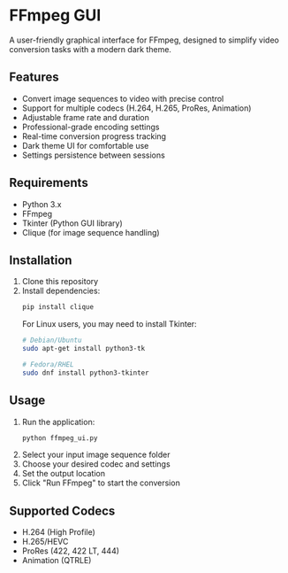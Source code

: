 # FFmpeg GUI

A user-friendly graphical interface for FFmpeg, designed to simplify video conversion tasks with a modern dark theme.

## Features

- Convert image sequences to video with precise control
- Support for multiple codecs (H.264, H.265, ProRes, Animation)
- Adjustable frame rate and duration
- Professional-grade encoding settings
- Real-time conversion progress tracking
- Dark theme UI for comfortable use
- Settings persistence between sessions

## Requirements

- Python 3.x
- FFmpeg
- Tkinter (Python GUI library)
- Clique (for image sequence handling)

## Installation

1. Clone this repository
2. Install dependencies:
   ```bash
   pip install clique
   ```
   For Linux users, you may need to install Tkinter:
   ```bash
   # Debian/Ubuntu
   sudo apt-get install python3-tk
   
   # Fedora/RHEL
   sudo dnf install python3-tkinter
   ```

## Usage

1. Run the application:
   ```bash
   python ffmpeg_ui.py
   ```
2. Select your input image sequence folder
3. Choose your desired codec and settings
4. Set the output location
5. Click "Run FFmpeg" to start the conversion

## Supported Codecs

- H.264 (High Profile)
- H.265/HEVC
- ProRes (422, 422 LT, 444)
- Animation (QTRLE) 